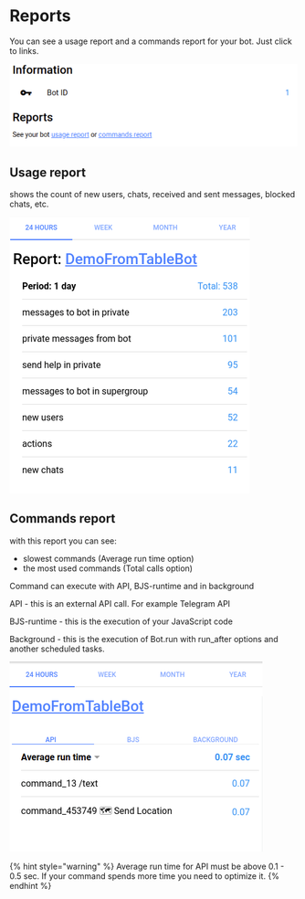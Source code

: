 # Reports

You can see a usage report and a commands report for your bot. Just click to links.

![](<.gitbook/assets/image (83).png>)

## Usage report

shows the count of new users, chats, received and sent messages, blocked chats, etc. 

![](<.gitbook/assets/image (85).png>)

## Commands report

with this report you can see:

* slowest commands (Average run time option)
* the most used commands (Total calls option)

Command can execute with API, BJS-runtime and in background

API - this is an external API call. For example Telegram API

BJS-runtime - this is the execution of your JavaScript code

Background - this is the execution of Bot.run with run_after options and another scheduled tasks.

![](<.gitbook/assets/image (86).png>)

{% hint style="warning" %}
Average run time for API must be above 0.1 - 0.5 sec. If your command spends more time you need to optimize it.
{% endhint %}
